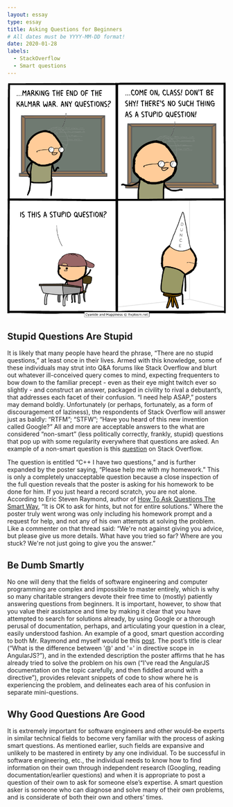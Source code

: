 ```yaml
---
layout: essay
type: essay
title: Asking Questions for Beginners
# All dates must be YYYY-MM-DD format!
date: 2020-01-28
labels:
  - StackOverflow
  - Smart questions
---
```


<img class="ui medium left floated image" src="../images/scL31Sf.png">    

## Stupid Questions Are Stupid

It is likely that many people have heard the phrase, “There are no stupid questions,” at least once in their lives. Armed with this knowledge, some of these individuals may strut into Q&A forums like Stack Overflow and blurt out whatever ill-conceived query comes to mind, expecting frequenters to bow down to the familiar precept - even as their eye might twitch ever so slightly - and construct an answer, packaged in civility to rival a debutant’s, that addresses each facet of their confusion. “I need help ASAP,” posters may demand boldly. Unfortunately (or perhaps, fortunately, as a form of discouragement of laziness), the respondents of Stack Overflow will answer just as baldly: “RTFM”; “STFW”; “Have you heard of this new invention called Google?” All and more are acceptable answers to the what are considered “non-smart” (less politically correctly, frankly, stupid) questions that pop up with some regularity everywhere that questions are asked. An example of a non-smart question is this [question](https://stackoverflow.com/questions/5886112/c-i-have-two-questions) on Stack Overflow. 

The question is entitled “C++ I have two questions,” and is further expanded by the poster saying, “Please help me with my homework.” This is only a completely unacceptable question because a close inspection of the full question reveals that the poster is asking for his homework to be done for him. If you just heard a record scratch, you are not alone. According to Eric Steven Raymond, author of [How To Ask Questions The Smart Way]( http://www.catb.org/esr/faqs/smart-questions.html#code), “It is OK to ask for hints, but not for entire solutions.”  Where the poster truly went wrong was only including his homework prompt and a request for help, and not any of his own attempts at solving the problem. Like a commenter on that thread said: “We're not against giving you advice, but please give us more details. What have you tried so far? Where are you stuck? We're not just going to give you the answer.”

## Be Dumb Smartly

No one will deny that the fields of software engineering and computer programming are complex and impossible to master entirely, which is why so many charitable strangers devote their free time to (mostly) patiently answering questions from beginners. It is important, however, to show that you value their assistance and time by making it clear that you have attempted to search for solutions already, by using Google or a thorough perusal of documentation, perhaps, and articulating your question in a clear, easily understood fashion. An example of a good, smart question according to both Mr. Raymond and myself would be this [post]( https://stackoverflow.com/questions/14050195/what-is-the-difference-between-and-in-directive-scope-in-angularjs). The post’s title is clear (“What is the difference between '@' and '=' in directive scope in AngularJS?”), and in the extended description the poster affirms that he has already tried to solve the problem on his own (“I've read the AngularJS documentation on the topic carefully, and then fiddled around with a directive”), provides relevant snippets of code to show where he is experiencing the problem, and delineates each area of his confusion in separate mini-questions. 

## Why Good Questions Are Good

It is extremely important for software engineers and other would-be experts in similar technical fields to become very familiar with the process of asking smart questions. As mentioned earlier, such fields are expansive and unlikely to be mastered in entirety by any one individual. To be successful in software engineering, etc., the individual needs to know how to find information on their own through independent research (Googling, reading documentation/earlier questions) and when it is appropriate to post a question of their own to ask for someone else’s expertise. A smart question asker is someone who can diagnose and solve many of their own problems, and is considerate of both their own and others’ times.   



